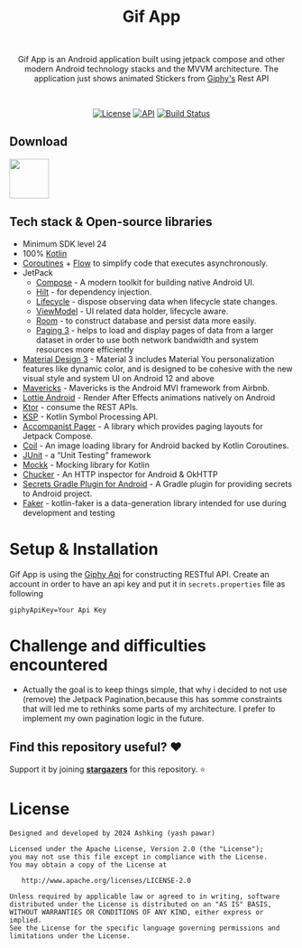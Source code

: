 <h1 align="center">Gif App</h1><br>
<p align="center">  
Gif App is an Android application built using jetpack compose and other modern Android technology stacks and the MVVM architecture. 
  The application just shows animated Stickers from <a href="https://developers.giphy.com">Giphy's</a> Rest API
</p>
<br>

<p align="center">
  <a href="https://opensource.org/licenses/Apache-2.0"><img alt="License" src="https://img.shields.io/badge/License-Apache%202.0-blue.svg"/></a>
  <a href="https://android-arsenal.com/api?level=24"><img alt="API" src="https://img.shields.io/badge/API-24%2B-brightgreen.svg?style=flat"/></a>
  <a href="https://github.com/yveskalume/gif-app/actions"><img alt="Build Status" src="https://github.com/yveskalume/gif-app/workflows/Android%20CI/badge.svg"/></a> <br>
</p>

## Download
<a href="https://apphaven.great-site.net">
<img src="https://play.google.com/intl/en_us/badges/static/images/badges/en_badge_web_generic.png" height="70">
</a>

## Tech stack & Open-source libraries
- Minimum SDK level 24
- 100% [Kotlin](https://kotlinlang.org/) 
- [Coroutines](https://github.com/Kotlin/kotlinx.coroutines) + [Flow](https://kotlin.github.io/kotlinx.coroutines/kotlinx-coroutines-core/kotlinx.coroutines.flow/) to simplify code that executes asynchronously.
- JetPack
    - [Compose](https://developer.android.com/jetpack/compose) - A modern toolkit for building native Android UI.
    - [Hilt](https://developer.android.com/training/dependency-injection/hilt-android) - for dependency injection.
    - [Lifecycle](https://developer.android.com/jetpack/androidx/releases/lifecycle) - dispose observing data when lifecycle state changes.
    - [ViewModel](https://developer.android.com/topic/libraries/architecture/viewmodel) - UI related data holder, lifecycle aware.
    - [Room](https://developer.android.com/training/data-storage/room) - to construct database and persist data more easily.
    - [Paging 3](https://developer.android.com/topic/libraries/architecture/paging/v3-overview) - helps to load and display pages of data from a larger dataset in order to use both network bandwidth and system resources more efficiently
- [Material Design 3](https://developer.android.com/jetpack/compose/designsystems/material3) - Material 3 includes Material You personalization features like dynamic color, and is designed to be cohesive with the new visual style and system UI on Android 12 and above
- [Mavericks](https://airbnb.io/mavericks) - Mavericks is the Android MVI framework from Airbnb.
- [Lottie Android](https://github.com/airbnb/lottie-android) - Render After Effects animations natively on Android
- [Ktor](https://github.com/square/retrofit) - consume the REST APIs.
- [KSP](https://github.com/google/ksp) - Kotlin Symbol Processing API.
- [Accompanist Pager](https://google.github.io/accompanist/pager/) - A library which provides paging layouts for Jetpack Compose.
- [Coil](https://coil-kt.github.io/coil/compose/) - An image loading library for Android backed by Kotlin Coroutines.
- [JUnit](https://developer.android.com/training/testing/local-tests) - a “Unit Testing” framework
- [Mockk](https://mockk.io) - Mocking library for Kotlin
- [Chucker](https://github.com/ChuckerTeam/chucker) - An HTTP inspector for Android & OkHTTP
- [Secrets Gradle Plugin for Android](https://github.com/google/secrets-gradle-plugin) - A Gradle plugin for providing secrets to Android project.
- [Faker](https://serpro69.github.io/kotlin-faker/) - kotlin-faker is a data-generation library intended for use during development and testing

# Setup & Installation
Gif App is using the [Giphy Api](https://developers.giphy.com/docs/api/#quick-start-guide) for constructing RESTful API.
Create an account in order to have an api key and put it in `secrets.properties` file as following
```
giphyApiKey=Your Api Key
```

# Challenge and difficulties encountered
- Actually the goal is to keep things simple, that why i decided to not use (remove) the Jetpack Pagination,because this has somme constraints that will led me to rethinks some parts of my architecture.
I prefer to implement my own pagination logic in the future.

## Find this repository useful? :heart:
Support it by joining __[stargazers](https://github.com/Ashking92/Gif-app/stargazers)__ for this repository. :star:

# License

```
Designed and developed by 2024 Ashking (yash pawar)

Licensed under the Apache License, Version 2.0 (the "License");
you may not use this file except in compliance with the License.
You may obtain a copy of the License at

   http://www.apache.org/licenses/LICENSE-2.0

Unless required by applicable law or agreed to in writing, software
distributed under the License is distributed on an "AS IS" BASIS,
WITHOUT WARRANTIES OR CONDITIONS OF ANY KIND, either express or implied.
See the License for the specific language governing permissions and
limitations under the License.
```
